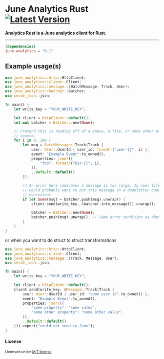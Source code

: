 # June Analytics Rust &emsp; [![Latest Version]][crates.io]


[Latest Version]: https://img.shields.io/crates/v/analytics.svg
[crates.io]: https://crates.io/crates/june-analytics

**Analytics Rust is a June analytics client for Rust.**

---

```toml
[dependencies]
june-analytics = "0.1"
```

## Example usage(s)
```rust
use june_analytics::http::HttpClient;
use june_analytics::client::Client;
use june_analytics::message::{BatchMessage, Track, User};
use june_analytics::batcher::Batcher;
use serde_json::json;

fn main() {
    let write_key = "YOUR_WRITE_KEY";

    let client = HttpClient::default();
    let mut batcher = Batcher::new(None);

    // Pretend this is reading off of a queue, a file, or some other data
    // source.
    for i in 0..100 {
        let msg = BatchMessage::Track(Track {
            user: User::UserId { user_id: format!("user-{}", i) },
            event: "Example Event".to_owned(),
            properties: json!({
                "foo": format!("bar-{}", i),
            }),
            ..Default::default()
        });

        // An error here indicates a message is too large. In real life, you
        // would probably want to put this message in a deadletter queue or some
        // equivalent.
        if let Some(msg) = batcher.push(msg).unwrap() {
            client.send(write_key, &batcher.into_message()).unwrap();

            batcher = Batcher::new(None);
            batcher.push(msg).unwrap(); // Same error condition as above.
        }
    }
}
```

or when you want to do struct to struct transformations

```rust
use june_analytics::http::HttpClient;
use june_analytics::client::Client;
use june_analytics::message::{Track, Message, User};
use serde_json::json;

fn main() {
    let write_key = "YOUR_WRITE_KEY";

    let client = HttpClient::default();
    client.send(write_key, &Message::Track(Track {
        user: User::UserId { user_id: "some_user_id".to_owned() },
        event: "Example Event".to_owned(),
        properties: json!({
            "some property": "some value",
            "some other property": "some other value",
        }),
        ..Default::default()
    })).expect("could not send to June");
}

```

#### License

<sup>
Licensed under <a href="LICENSE">MIT license</a>.
</sup>
